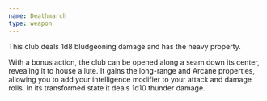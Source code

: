 ```yaml
---
name: Deathmarch
type: weapon
---
```

This club deals 1d8 bludgeoning damage and has the heavy property. 

With a bonus action, the club can be opened along a seam down its center, revealing it to house a lute. It gains the long-range and Arcane properties, allowing you to add your intelligence modifier to your attack and damage rolls. In its transformed state it deals 1d10 thunder damage. 